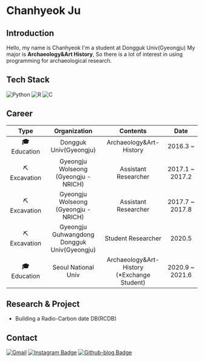 # Chanhyeok Ju

## Introduction

Hello, my name is Chanhyeok
I'm a student at Dongguk Univ(Gyeongju)
My major is **Archaeology&Art History**,
So there is a lot of interest in using programming for archaeological research.


## Tech Stack

![Python](https://img.shields.io/badge/Python-3776AB?style=for-the-badge&logo=python&logoColor=white) ![R](https://img.shields.io/badge/R-276DC3?style=for-the-badge&logo=r&logoColor=white) ![C](https://img.shields.io/badge/C-00599C?style=for-the-badge&logo=c&logoColor=white)


## Career

|      Type       |                  Organization                  |                    Contents                    |      Date       |
| :-------------: | :--------------------------------------------: | :--------------------------------------------: | :-------------: |
| **🎓** Education |             Dongguk Univ(Gyeongju)             |            Archaeology&Art-History             |    2016.3 ~     |
|   ⛏Excavation   |    Gyeongju Wolseong<br/>(Gyeongju - NRICH)    |              Assistant Researcher              | 2017.1 ~ 2017.2 |
|   ⛏Excavation   |    Gyeongju Wolseong<br>(Gyeongju - NRICH)     |              Assistant Researcher              | 2017.7 ~ 2017.8 |
|   ⛏Excavation   | Gyeongju Guhwangdong<br>Dongguk Univ(Gyeongju) |               Student Researcher               |     2020.5      |
| **🎓** Education |              Seoul National Univ               | Archaeology&Art-History<br>(*Exchange Student) | 2020.9 ~ 2021.6 |


## Research & Project

* Building a Radio-Carbon date DB(RCDB)


## Contact

[![Gmail](https://img.shields.io/badge/Gmail-D14836?style=for-the-badge&logo=gmail&logoColor=white)](https://www.instagram.com/ch.ju97/) [![Instagram Badge](https://img.shields.io/badge/Instagram-E4405F?style=for-the-badge&logo=instagram&logoColor=white)](https://wnrnrxla@gmail.com) [![Github-blog Badge](https://img.shields.io/badge/Blog-100000?style=for-the-badge&logo=github&logoColor=white)](https://chantore.github.io/)
